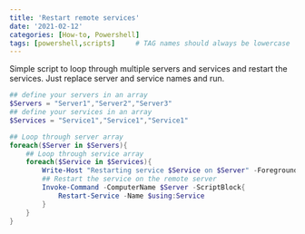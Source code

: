 ```yaml
---
title: 'Restart remote services'
date: '2021-02-12'
categories: [How-to, Powershell]
tags: [powershell,scripts]     # TAG names should always be lowercase
---
```



Simple script to loop through multiple servers and services and restart the services. Just replace server and service names and run.

```powershell
## define your servers in an array
$Servers = "Server1","Server2","Server3"
## define your services in an array
$Services = "Service1","Service1","Service1"

## Loop through server array
foreach($Server in $Servers){
    ## Loop through service array
    foreach($Service in $Services){
        Write-Host "Restarting service $Service on $Server" -ForegroundColor Green
        ## Restart the service on the remote server
        Invoke-Command -ComputerName $Server -ScriptBlock{
            Restart-Service -Name $using:Service
        }
    }
}
```